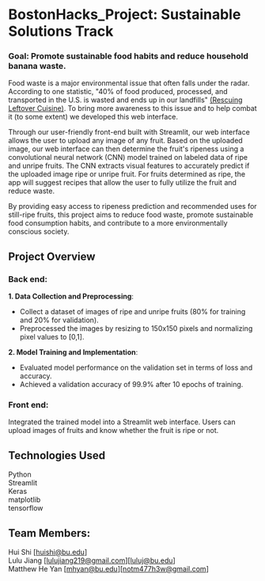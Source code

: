 # BostonHacks_Project: Sustainable Solutions Track

### **Goal: Promote sustainable food habits and reduce household banana waste.**

Food waste is a major environmental issue that often falls under the radar. According to one statistic, "40% of food produced, processed, and transported in the U.S. is wasted and ends up in our landfills" [(Rescuing Leftover Cuisine)](https://www.rescuingleftovercuisine.org/challenge?gad_source=1&gclid=Cj0KCQiA3uGqBhDdARIsAFeJ5r2bf9zu4hONZ45O7n7HOI3HEtk_oiF0UBkJLzPuD5gIfFl_bdHv2DUaAhjLEALw_wcB). To bring more awareness to this issue and to help combat it (to some extent) we developed this web interface.

Through our user-friendly front-end built with Streamlit, our web interface allows the user to upload any image of any fruit. Based on the uploaded image, our web interface can then determine the fruit's ripeness using a convolutional neural network (CNN) model trained on labeled data of ripe and unripe fruits. The CNN extracts visual features to accurately predict if the uploaded image ripe or unripe fruit. For fruits determined as ripe, the app will suggest recipes that allow the user to fully utilize the fruit and reduce waste.

By providing easy access to ripeness prediction and recommended uses for still-ripe fruits, this project aims to reduce food waste, promote sustainable food consumption habits, and contribute to a more environmentally conscious society.

## Project Overview

### Back end:
**1. Data Collection and Preprocessing**:  <br /> 
- Collect a dataset of images of ripe and unripe fruits (80% for training and 20% for validation).
- Preprocessed the images by resizing to 150x150 pixels and normalizing pixel values to [0,1].

**2. Model Training and Implementation**: <br /> 
- Evaluated model performance on the validation set in terms of loss and accuracy.
- Achieved a validation accuracy of 99.9% after 10 epochs of training.

### Front end:  <br /> 
Integrated the trained model into a Streamlit web interface. Users can upload images of fruits and know whether the fruit is ripe or not.

## Technologies Used
Python
 <br /> Streamlit
 <br /> Keras
 <br /> matplotlib
 <br /> tensorflow

## Team Members:
Hui Shi [huishi@bu.edu]
 <br />Lulu Jiang [lulujiang219@gmail.com][luluj@bu.edu]
 <br />Matthew He Yan [mhyan@bu.edu][notm477h3w@gmail.com]
